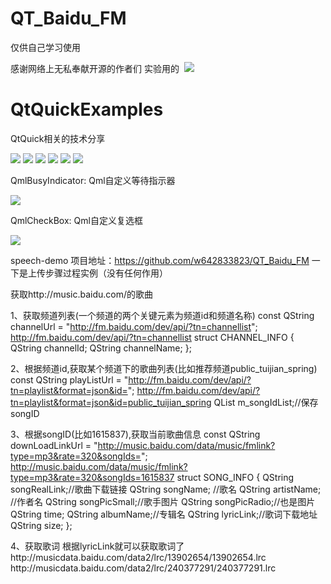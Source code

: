 # QT_Baidu_FM
仅供自己学习使用

感谢网络上无私奉献开源的作者们
实验用的
﻿
![](https://github.com/zhengtianzuo/QtQuickExamples/blob/master/QtQuickExamples.jpg?raw=true)

# QtQuickExamples
QtQuick相关的技术分享

![](https://img.shields.io/badge/%E7%89%88%E6%9D%83%E8%AE%B8%E5%8F%AF-MIT-orange.svg)
![](https://img.shields.io/badge/Qt-5.10-blue.svg)
![](https://img.shields.io/badge/VS-2017-blue.svg)
![](https://img.shields.io/badge/QtQuick-2.2-blue.svg)
![](https://img.shields.io/badge/%E7%89%88%E6%9C%AC-1.0.0.0-blue.svg)
![](https://img.shields.io/badge/%E7%BC%96%E8%AF%91-%E6%88%90%E5%8A%9F-brightgreen.svg)

QmlBusyIndicator: Qml自定义等待指示器

![](https://github.com/zhengtianzuo/QtQuickExamples/blob/master/QmlBusyIndicator/show.gif?raw=true)


QmlCheckBox: Qml自定义复选框

![](https://github.com/zhengtianzuo/QtQuickExamples/blob/master/QmlCheckBox/show.gif?raw=true)





speech-demo
项目地址：https://github.com/w642833823/QT_Baidu_FM
一下是上传步骤过程实例（没有任何作用）

获取http://music.baidu.com/的歌曲

1、获取频道列表(一个频道的两个关键元素为频道id和频道名称)
const QString channelUrl = "http://fm.baidu.com/dev/api/?tn=channellist";
http://fm.baidu.com/dev/api/?tn=channellist
struct CHANNEL_INFO
{
    QString channelId;
    QString channelName;
};

2、根据频道id,获取某个频道下的歌曲列表(比如推荐频道public_tuijian_spring)
const QString playListUrl = "http://fm.baidu.com/dev/api/?tn=playlist&format=json&id=";
http://fm.baidu.com/dev/api/?tn=playlist&format=json&id=public_tuijian_spring
QList <QString> m_songIdList;//保存songID

3、根据songID(比如1615837),获取当前歌曲信息
const QString downLoadLinkUrl = "http://music.baidu.com/data/music/fmlink?type=mp3&rate=320&songIds=";
http://music.baidu.com/data/music/fmlink?type=mp3&rate=320&songIds=1615837
struct SONG_INFO
{
    QString songRealLink;//歌曲下载链接
    QString songName;    //歌名
    QString artistName;  //作者名
    QString songPicSmall;//歌手图片
    QString songPicRadio;//也是图片
    QString time;
    QString albumName;//专辑名
    QString lyricLink;//歌词下载地址
    QString size;
};

4、获取歌词
根据lyricLink就可以获取歌词了
http:\/\/musicdata.baidu.com\/data2\/lrc\/13902654\/13902654.lrc
http:\/\/musicdata.baidu.com\/data2\/lrc\/240377291\/240377291.lrc